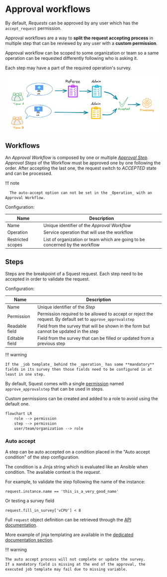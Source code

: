 # Approval workflows

By default, _Requests_ can be approved by any user which has the `accept_request` permission. 

Approval workflows are a way to **split the request 
accepting process** in multiple step that can be reviewed by any user with a **custom permission**.

Approval workflow can be scoped to some organization or team so a same operation can be requested differently following who is asking it.

Each step may have a part of the required operation's survey. 

![approval](../../images/approval_workflow.png)

## Workflows

An _Approval Workflow_ is composed by one or multiple [_Approval Step_](#approval-step).
_Approval Steps_ of the Workflow must be approved one by one following the order. After accepting the last one, the
request switch to _ACCEPTED_ state and can be processed.

!!! note

      The auto-accept option can not be set in the _Operation_ with an Approval Workflow.

Configuration:

| Name              | Description                                                                  |
|-------------------|------------------------------------------------------------------------------|
| Name              | Unique identifier of the _Approval Workflow_                                 |
| Operation         | Service operation that will use the workflow                                 |
| Restricted scopes | List of organization or team which are going to be concerned by the workflow |

## Steps

Steps are the breakpoint of a Squest request. Each step need to be accepted in order to validate the request.

Configuration:

| Name            | Description                                                                                                 |
|-----------------|-------------------------------------------------------------------------------------------------------------|
| Name            | Unique identifier of the _Step_                                                                             |
| Permission      | Permission required to be allowed to accept or reject the request. By default set to `approve_approvalstep` |
| Readable field  | Field from the survey that will be shown in the form but cannot be updated in the step                      |
| Editable  field | Field from the survey that can be filled or updated from a previous step                                    |

!!! warning

    If the _job template_ behind the _operation_ has some **mandatory** fields in its survey then those fields need to be configured in at least in one step.

By default, Squest comes with a single [permission](rbac.md) named `approve_approvalstep` that can be used in steps. 

Custom permissions can be created and added to a role to avoid using the default one. 

```mermaid
flowchart LR
    role --> permission
    step --> permission
    user/team/organization --> role
```

### Auto accept

A step can be auto accepted on a condition placed in the "Auto accept condition" of the step configuration.

The condition is a Jinja string which is evaluated like an Ansible when condition. The available context is the _request_.

For example, to validate the step following the name of the instance:
```
request.instance.name == 'this_is_a_very_good_name'
```

Or testing a survey field
```
request.fill_in_survey['vCPU'] < 8
```

Full `request` object definition can be retrieved through the [API documentation](../../administration/api.md).

More example of jinja templating are available in the [dedicated documentation section](../advanced/jinja.md).

!!! warning

    The auto accept process will not complete or update the survey. 
    If a mandatory field is missing at the end of the approval, the executed job template may fail due to missing variable.
